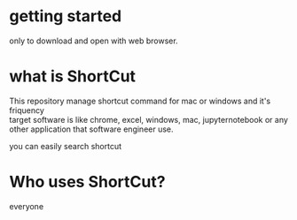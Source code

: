# getting started
only to download and open with web browser.

# what is ShortCut
This repository manage shortcut command for mac or windows and it's friquency<br>
target software is like chrome, excel, windows, mac, jupyternotebook or any other application that software engineer use.

you can easily search shortcut

# Who uses ShortCut?
everyone

